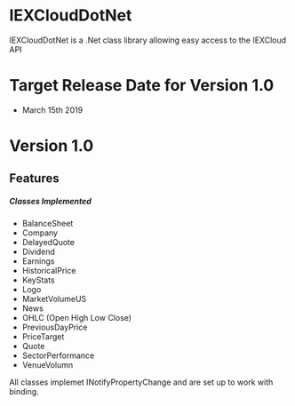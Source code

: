 # IEXCloudDotNet
IEXCloudDotNet is a .Net class library allowing easy access to the IEXCloud API

# Target Release Date for Version 1.0
- March 15th 2019
# Version 1.0

## Features 
##### Classes Implemented
- BalanceSheet
- Company
- DelayedQuote
- Dividend
- Earnings
- HistoricalPrice
- KeyStats
- Logo
- MarketVolumeUS
- News
- OHLC (Open High Low Close)
- PreviousDayPrice
- PriceTarget
- Quote
- SectorPerformance
- VenueVolumn

All classes implemet INotifyPropertyChange and are set up to work with binding. 
